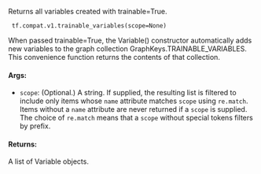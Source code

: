 
Returns all variables created with trainable=True.

```
 tf.compat.v1.trainable_variables(scope=None)
```

When passed trainable=True, the Variable() constructor automatically adds new variables to the graph collection GraphKeys.TRAINABLE_VARIABLES. This convenience function returns the contents of that collection.
#### Args:
- `scope`: (Optional.) A string. If supplied, the resulting list is filtered to include only items whose `name` attribute matches `scope` using `re.match`. Items without a `name` attribute are never returned if a `scope` is supplied. The choice of `re.match` means that a `scope` without special tokens filters by prefix.
#### Returns:

A list of Variable objects.
